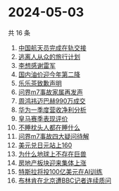 # 2024-05-03

共 16 条

<!-- BEGIN ZHIHUSEARCH -->
<!-- 最后更新时间 Fri May 03 2024 23:10:24 GMT+0800 (China Standard Time) -->
1. [中国航天员完成在轨交接](https://www.zhihu.com/search?q=中国航天员完成在轨交接)
1. [逃离人从众的旅行计划](https://www.zhihu.com/search?q=逃离人从众的旅行计划)
1. [李想感谢雷军](https://www.zhihu.com/search?q=李想感谢雷军)
1. [国内油价迎今年第二降](https://www.zhihu.com/search?q=国内油价迎今年第二降)
1. [乐乐茶致歉声明](https://www.zhihu.com/search?q=乐乐茶致歉声明)
1. [问界m7事故家属再发声](https://www.zhihu.com/search?q=问界m7事故家属再发声)
1. [周鸿祎迈巴赫990万成交](https://www.zhihu.com/search?q=周鸿祎迈巴赫990万成交)
1. [华为一季度营收净利分析](https://www.zhihu.com/search?q=华为一季度营收净利分析)
1. [皇马赛季表现评价](https://www.zhihu.com/search?q=皇马赛季表现评价)
1. [不睡枕头人都在睡什么](https://www.zhihu.com/search?q=不睡枕头人都在睡什么)
1. [问界m7事故四大疑问待解](https://www.zhihu.com/search?q=问界m7事故四大疑问待解)
1. [美元兑日元站上160](https://www.zhihu.com/search?q=美元兑日元站上160)
1. [为什么地球上不存在巨兽](https://www.zhihu.com/search?q=为什么地球上不存在巨兽)
1. [房地产板块迎来集体上涨](https://www.zhihu.com/search?q=房地产板块迎来集体上涨)
1. [特斯拉将投100亿美元在AI训练](https://www.zhihu.com/search?q=特斯拉将投100亿美元在AI训练)
1. [布林肯在北京遭BBC记者连续质问](https://www.zhihu.com/search?q=布林肯在北京遭BBC记者连续质问)
<!-- END ZHIHUSEARCH -->
